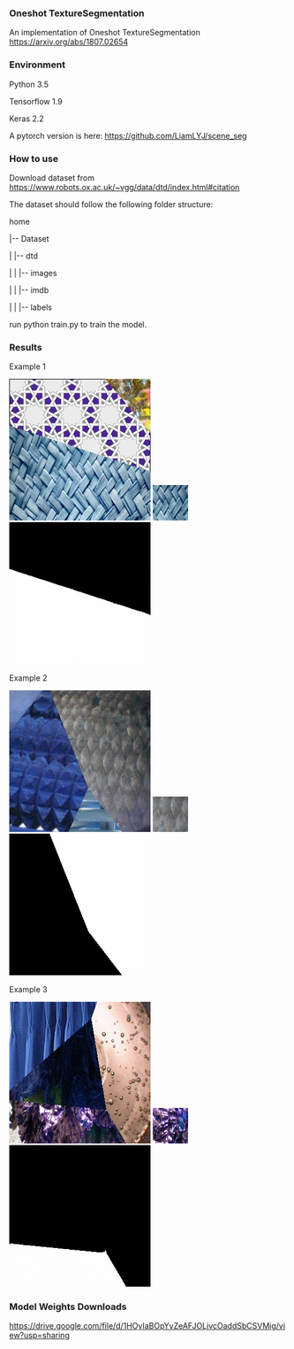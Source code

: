 ### Oneshot TextureSegmentation
An implementation of Oneshot TextureSegmentation
https://arxiv.org/abs/1807.02654

### Environment
Python 3.5

Tensorflow 1.9

Keras 2.2

A pytorch version is here:
https://github.com/LiamLYJ/scene_seg

### How to use

Download dataset from https://www.robots.ox.ac.uk/~vgg/data/dtd/index.html#citation

The dataset should follow the following folder structure:

home

|-- Dataset

| |-- dtd

| | |-- images

| | |-- imdb

| | |-- labels

run python train.py to train the model.

### Results

Example 1


![input image a](https://raw.githubusercontent.com/drogen120/OneshotTextureSegmentation/master/results/image_1530.jpg)
![input image a texture](https://raw.githubusercontent.com/drogen120/OneshotTextureSegmentation/master/results/texture_1530.jpg)
![predict mask](https://raw.githubusercontent.com/drogen120/OneshotTextureSegmentation/master/results/image_pred_1530.jpg)


Example 2


![input image a](https://raw.githubusercontent.com/drogen120/OneshotTextureSegmentation/master/results/image_1830.jpg)
![input image a texture](https://raw.githubusercontent.com/drogen120/OneshotTextureSegmentation/master/results/texture_1830.jpg)
![predict mask](https://raw.githubusercontent.com/drogen120/OneshotTextureSegmentation/master/results/image_pred_1830.jpg)


Example 3


![input image a](https://raw.githubusercontent.com/drogen120/OneshotTextureSegmentation/master/results/image_1835.jpg)
![input image a texture](https://raw.githubusercontent.com/drogen120/OneshotTextureSegmentation/master/results/texture_1835.jpg)
![predict mask](https://raw.githubusercontent.com/drogen120/OneshotTextureSegmentation/master/results/image_pred_1835.jpg)

### Model Weights Downloads

https://drive.google.com/file/d/1HOyIaBOpYyZeAFJOLjvcOaddSbCSVMig/view?usp=sharing
